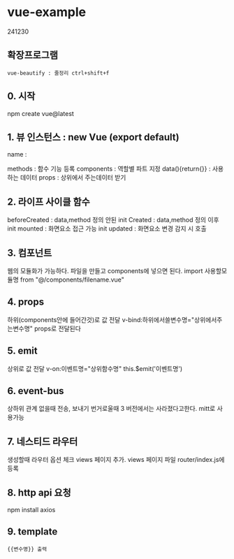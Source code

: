 # vue-example 
241230

## 확장프로그램
    vue-beautify : 줄정리 ctrl+shift+f

## 0. 시작
   npm create vue@latest

## 1. 뷰 인스턴스 : new Vue (export default)
   name        : <div id=""> </div>
   methods     : 함수 기능 등록
   components  : 역할별 파트 지정
   data(){return{}}    : 사용하는 데이터
   props       : 상위에서 주는데이터 받기

## 2. 라이프 사이클 함수
   beforeCreated : data,method 정의 안된 init
   Created     : data,method 정의 이후 init
   mounted     : 화면요소 접근 가능 init
   updated     : 화면요소 변경 감지 시 호출

## 3. 컴포넌트
   웹의 모듈화가 가능하다.
   파일을 만들고 components에 넣으면 된다.
   import 사용할모듈명 from "@/components/filename.vue"

## 4. props
   하위(components안에 들어간것)로 값 전달
   v-bind:하위에서쓸변수명="상위에서주는변수명"
   props로 전달된다


## 5. emit
   상위로 값 전달
   v-on:이벤트명="상위함수명"
   this.$emit('이벤트명')


## 6. event-bus
   상하위 관계 없을때 전송, 보내기 번거로울때
   3 버전에서는 사라졌다고한다.
   mitt로 사용가능


## 7. 네스티드 라우터
   생성할때 라우터 옵션 체크
   views 페이지 추가. 
   views 페이지 파일 router/index.js에 등록


## 8. http api 요청
   npm install axios


## 9. template
    {{변수명}} 출력
